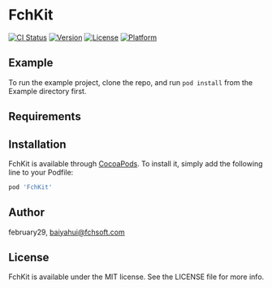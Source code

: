 # FchKit

[![CI Status](https://img.shields.io/travis/february29/FchKit.svg?style=flat)](https://travis-ci.org/february29/FchKit)
[![Version](https://img.shields.io/cocoapods/v/FchKit.svg?style=flat)](https://cocoapods.org/pods/FchKit)
[![License](https://img.shields.io/cocoapods/l/FchKit.svg?style=flat)](https://cocoapods.org/pods/FchKit)
[![Platform](https://img.shields.io/cocoapods/p/FchKit.svg?style=flat)](https://cocoapods.org/pods/FchKit)

## Example

To run the example project, clone the repo, and run `pod install` from the Example directory first.

## Requirements

## Installation

FchKit is available through [CocoaPods](https://cocoapods.org). To install
it, simply add the following line to your Podfile:

```ruby
pod 'FchKit'
```

## Author

february29, baiyahui@fchsoft.com

## License

FchKit is available under the MIT license. See the LICENSE file for more info.
